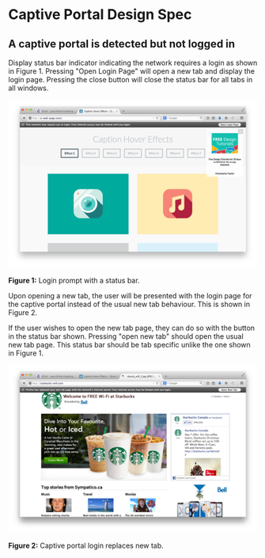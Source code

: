 # Captive Portal Design Spec

## A captive portal is detected but not logged in

Display status bar indicator indicating the network requires a login as shown in
Figure 1. Pressing "Open Login Page" will open a new tab and display the login
page. Pressing the close button will close the status bar for all tabs in all
windows.

![](status.bar.open.login.png)

**Figure 1:** Login prompt with a status bar.

Upon opening a new tab, the user will be presented with the login page for the
captive portal instead of the usual new tab behaviour. This is shown in
Figure 2.

If the user wishes to open the new tab page, they can do so with the button in
the status bar shown. Pressing "open new tab" should open the usual new tab
page. This status bar should be tab specific unlike the one shown in Figure 1.

![](wifi.login.new.tab.png)

**Figure 2:** Captive portal login replaces new tab.
